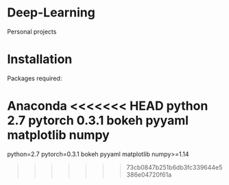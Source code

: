 # Deep-Learning
Personal projects

# Installation
Packages required:

Anaconda
<<<<<<< HEAD
python 2.7
pytorch 0.3.1
bokeh
pyyaml
matplotlib
numpy
=======
python=2.7
pytorch=0.3.1
bokeh
pyyaml
matplotlib
numpy>=1.14
>>>>>>> 73cb0847b251b6db3fc339644e5386e04720f61a
